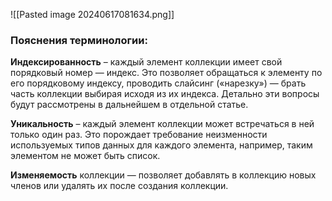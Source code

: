 ![[Pasted image 20240617081634.png]]

### Пояснения терминологии:

**Индексированность** – каждый элемент коллекции имеет свой порядковый номер — индекс. Это позволяет обращаться к элементу по его порядковому индексу, проводить слайсинг («нарезку») — брать часть коллекции выбирая исходя из их индекса. Детально эти вопросы будут рассмотрены в дальнейшем в отдельной статье.  
  
**Уникальность** – каждый элемент коллекции может встречаться в ней только один раз. Это порождает требование неизменности используемых типов данных для каждого элемента, например, таким элементом не может быть список.  
  
**Изменяемость** коллекции — позволяет добавлять в коллекцию новых членов или удалять их после создания коллекции.